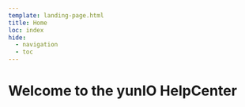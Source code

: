```yaml
---
template: landing-page.html
title: Home
loc: index
hide:
  - navigation
  - toc
---
```


# Welcome to the yunIO HelpCenter
